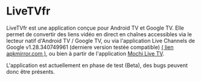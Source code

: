 # LiveTVfr
LiveTVfr est une application conçue pour Android TV et Google TV. Elle permet de convertir des liens vidéo en direct en chaînes accessibles via le lecteur natif d'Android TV / Google TV, ou via l'application Live Channels de Google v1.28.340749961 (derniere version testée compatible) [( lien apkmirror.com )](https://www.apkmirror.com/apk/google-inc/live-channels-android-tv/live-channels-android-tv-1-28-340749961-release/), ou bien à partir de l'application [Mochi Live TV](https://play.google.com/store/apps/details?id=com.brunochanrio.mochitif.tv).

L'application est actuellement en phase de test (Beta), des bugs peuvent donc être présents.
